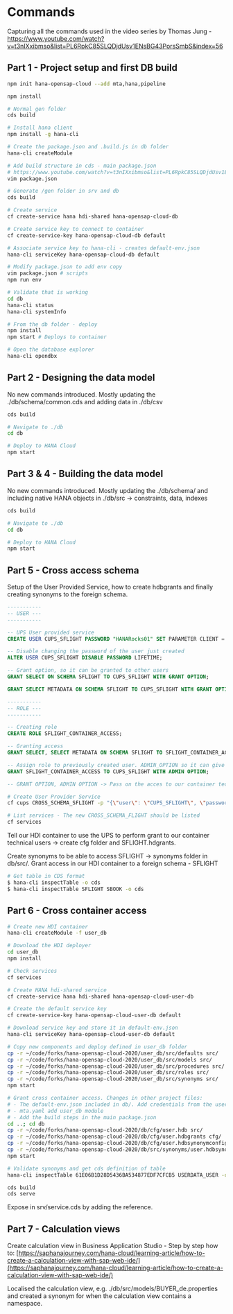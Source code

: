 # Commands

Capturing all the commands used in the video series by Thomas Jung - https://www.youtube.com/watch?v=t3nIXxibmso&list=PL6RpkC85SLQDjdUsv1ENsBG43PorsSmbS&index=56

## Part 1 - Project setup and first DB build


```bash
npm init hana-opensap-cloud --add mta,hana,pipeline

npm install

# Normal gen folder
cds build

# Install hana client
npm install -g hana-cli

# Create the package.json and .build.js in db folder
hana-cli createModule

# Add build structure in cds - main package.json 
# https://www.youtube.com/watch?v=t3nIXxibmso&list=PL6RpkC85SLQDjdUsv1ENsBG43PorsSmbS&index=55&t=1096s
vim package.json

# Generate /gen folder in srv and db
cds build

# Create service
cf create-service hana hdi-shared hana-opensap-cloud-db

# Create service key to connect to container
cf create-service-key hana-opensap-cloud-db default

# Associate service key to hana-cli - creates default-env.json
hana-cli serviceKey hana-opensap-cloud-db default

# Modify package.json to add env copy
vim package.json # scripts
npm run env

# Validate that is working
cd db
hana-cli status
hana-cli systemInfo

# From the db folder - deploy
npm install
npm start # Deploys to container

# Open the database explorer
hana-cli opendbx
```

## Part 2 - Designing the data model

No new commands introduced. Mostly updating the ./db/schema/common.cds and adding data in ./db/csv

```bash
cds build

# Navigate to ./db
cd db

# Deploy to HANA Cloud
npm start
```

## Part 3 & 4 - Building the data model

No new commands introduced. Mostly updating the ./db/schema/ and including native HANA objects in ./db/src -> constraints, data, indexes

```bash
cds build

# Navigate to ./db
cd db

# Deploy to HANA Cloud
npm start
```

## Part 5 - Cross access schema

Setup of the User Provided Service, how to create hdbgrants and finally creating synonyms to the foreign schema.

```sql
-----------
-- USER ---
-----------

-- UPS User provided service
CREATE USER CUPS_SFLIGHT PASSWORD "HANARocks01" SET PARAMETER CLIENT = '001' SET USERGROUP DEFAULT;

-- Disable changing the password of the user just created
ALTER USER CUPS_SFLIGHT DISABLE PASSWORD LIFETIME;

-- Grant option, so it can be granted to other users
GRANT SELECT ON SCHEMA SFLIGHT TO CUPS_SFLIGHT WITH GRANT OPTION;

GRANT SELECT METADATA ON SCHEMA SFLIGHT TO CUPS_SFLIGHT WITH GRANT OPTION;

-----------
-- ROLE ---
-----------

-- Creating role
CREATE ROLE SFLIGHT_CONTAINER_ACCESS;

-- Granting access
GRANT SELECT, SELECT METADATA ON SCHEMA SFLIGHT TO SFLIGHT_CONTAINER_ACCESS WITH GRANT OPTION;

-- Assign role to previously created user. ADMIN_OPTION so it can give the access to other users. Similar to GRANT_OPTION above.
GRANT SFLIGHT_CONTAINER_ACCESS TO CUPS_SFLIGHT WITH ADMIN OPTION;

-- GRANT OPTION, ADMIN OPTION -> Pass on the acces to our container technical users

```

```bash
# Create User Provider Service
cf cups CROSS_SCHEMA_SFLIGHT -p "{\"user\": \"CUPS_SFLIGHT\", \"password\": \"HANARocks01\", \"driver\": \"com.sap.db.jdbc.Driver\", \"tags\": [\"hana\"], \"schema\": \"SFLIGHT\" }"

# List services - The new CROSS_SCHEMA_FLIGHT should be listed
cf services
```

Tell our HDI container to use the UPS to perform grant to our container technical users -> create cfg folder and SFLIGHT.hdgrants.

Create synonyms to be able to access SFLIGHT -> synonyms folder in db/src/. Grant access in our HDI container to a foreign schema - SFLIGHT

```bash
# Get table in CDS format
$ hana-cli inspectTable -o cds
$ hana-cli inspectTable SFLIGHT SBOOK -o cds
```

## Part 6 - Cross container access

```bash 
# Create new HDI container
hana-cli createModule -f user_db

# Download the HDI deployer
cd user_db
npm install

# Check services
cf services

# Create HANA hdi-shared service
cf create-service hana hdi-shared hana-opensap-cloud-user-db

# Create the default service key
cf create-service-key hana-opensap-cloud-user-db default

# Download service key and store it in default-env.json
hana-cli serviceKey hana-opensap-cloud-user-db default

# Copy new components and deploy defined in user_db folder
cp -r ~/code/forks/hana-opensap-cloud-2020/user_db/src/defaults src/
cp -r ~/code/forks/hana-opensap-cloud-2020/user_db/src/models src/
cp -r ~/code/forks/hana-opensap-cloud-2020/user_db/src/procedures src/
cp -r ~/code/forks/hana-opensap-cloud-2020/user_db/src/roles src/
cp -r ~/code/forks/hana-opensap-cloud-2020/user_db/src/synonyms src/
npm start

# Grant cross container access. Changes in other project files:
# - The default-env.json included in db/. Add credentials from the user_db/default-env.json
# - mta.yaml add user_db module
# - Add the build steps in the main package.json
cd ..; cd db
cp -r ~/code/forks/hana-opensap-cloud-2020/db/cfg/user.hdb src/
cp -r ~/code/forks/hana-opensap-cloud-2020/db/cfg/user.hdbgrants cfg/
cp -r ~/code/forks/hana-opensap-cloud-2020/db/cfg/user.hdbsynonymconfig cfg/
cp -r ~/code/forks/hana-opensap-cloud-2020/db/src/synonyms/user.hdbsynonym src/synonyms/
npm start

# Validate synonyms and get cds definition of table
hana-cli inspectTable 61E06B1D28D5436BA534877EDF7CFCB5 USERDATA_USER -o cds

cds build
cds serve
```

Expose in srv/service.cds by adding the reference.

## Part 7 - Calculation views

Create calculation view in Business Application Studio - Step by step how to: [https://saphanajourney.com/hana-cloud/learning-article/how-to-create-a-calculation-view-with-sap-web-ide/](https://saphanajourney.com/hana-cloud/learning-article/how-to-create-a-calculation-view-with-sap-web-ide/)

Localised the calculation view, e.g. ./db/src/models/BUYER_de.properties and created a synonym for when the calculation view contains a namespace.
